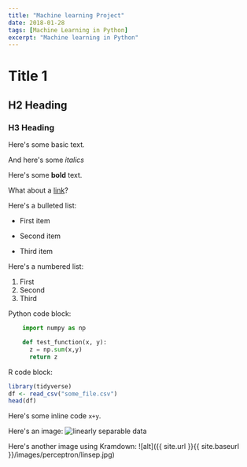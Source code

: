 ```yaml
---
title: "Machine learning Project"
date: 2018-01-28
tags: [Machine Learning in Python]
excerpt: "Machine learning in Python"
---
```


# Title 1

## H2 Heading

### H3 Heading

Here's some basic text.

And here's some *italics*

Here's some **bold** text.

What about a [link](https://github.com/dataoptimal)?

Here's a bulleted list:
* First item
+ Second item
- Third item

Here's a numbered list:
1. First
2. Second
3. Third

Python code block:
```python
    import numpy as np

    def test_function(x, y):
      z = np.sum(x,y)
      return z
```

R code block:
```r
library(tidyverse)
df <- read_csv("some_file.csv")
head(df)
```

Here's some inline code `x+y`.

Here's an image:
<img src="{{ site.url }}{{ site.baseurl }}/images/bio.jpg" alt="linearly separable data">

Here's another image using Kramdown:
![alt]({{ site.url }}{{ site.baseurl }}/images/perceptron/linsep.jpg)
